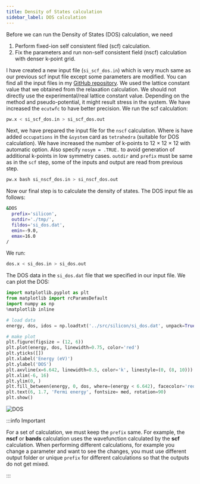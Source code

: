 ```yaml
---
title: Density of States calculation
sidebar_label: DOS calculation
---
```


Before we can run the Density of States (DOS) calculation, we need

1. Perform fixed-ion self consistent filed (scf) calculation.
2. Fix the parameters and run non-self consistent field (nscf) calculation with
denser k-point grid.

I have created a new input file (`si_scf_dos.in`) which is very much same as our
previous scf input file except some parameters are modified. You can find all
the input files in my [GitHub repository](https://github.com/pranabdas/espresso/).
We used the lattice constant value that we obtained from the relaxation
calculation. We should not directly use the experimental/real lattice constant
value. Depending on the method and pseudo-potential, it might result stress in
the system. We have increased the `ecutwfc` to have better precision. We run the
scf calculation:

```bash
pw.x < si_scf_dos.in > si_scf_dos.out
```

Next, we have prepared the input file for the `nscf` calculation. Where is have
added `occupations` in the `&system` card as `tetrahedra` (suitable for DOS
calculation). We have increased the number of k-points to 12 × 12 × 12 with
automatic option. Also specify `nosym = .TRUE.` to avoid generation of
additional k-points in low symmetry cases. `outdir` and `prefix` must be same as
in the `scf` step, some of the inputs and output are read from previous step.

```bash
pw.x bash si_nscf_dos.in > si_nscf_dos.out
```

Now our final step is to calculate the density of states. The DOS input file as
follows:
```bash title="src/silicon/si_dos.in"
&DOS
  prefix='silicon',
  outdir='./tmp/',
  fildos='si_dos.dat',
  emin=-9.0,
  emax=16.0
/
```

We run:
```bash
dos.x < si_dos.in > si_dos.out
```
The DOS data in the `si_dos.dat` file that we specified in our input file. We
can plot the DOS:

```python title="notebooks/silicon-dos.ipynb"
import matplotlib.pyplot as plt
from matplotlib import rcParamsDefault
import numpy as np
%matplotlib inline

# load data
energy, dos, idos = np.loadtxt('../src/silicon/si_dos.dat', unpack=True)

# make plot
plt.figure(figsize = (12, 6))
plt.plot(energy, dos, linewidth=0.75, color='red')
plt.yticks([])
plt.xlabel('Energy (eV)')
plt.ylabel('DOS')
plt.axvline(x=6.642, linewidth=0.5, color='k', linestyle=(0, (8, 10)))
plt.xlim(-6, 16)
plt.ylim(0, )
plt.fill_between(energy, 0, dos, where=(energy < 6.642), facecolor='red', alpha=0.25)
plt.text(6, 1.7, 'Fermi energy', fontsize= med, rotation=90)
plt.show()
```

![DOS](/img/silicon-dos.png)

:::info Important

For a set of calculation, we must keep the `prefix` same. For example, the
**nscf** or **bands** calculation uses the wavefunction calculated by the
**scf** calculation. When performing different calculations, for example you
change a parameter and want to see the changes, you must use different output
folder or unique `prefix` for different calculations so that the outputs do not
get mixed.

:::
